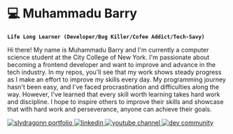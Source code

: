 # 💻 Muhammadu Barry

**`Life Long Learner (Developer/Bug Killer/Cofee Addict/Tech-Savy)`**

Hi there! My name is Muhammadu Barry and I'm currently a computer science student at the City College of New York. I'm passionate about becoming a frontend developer and want to improve and advance in the tech industry. In my repos, you'll see that my work shows steady progress as I make an effort to improve my skills every day. My programming journey hasn't been easy, and I've faced procrastination and difficulties along the way. However, I've learned that every skill worth learning takes hard work and discipline. I hope to inspire others to improve their skills and showcase that with hard work and perseverance, anyone can achieve their goals.

<p>
  <a href="https://slydragonn.site">
    <img alt="slydragonn portfolio" title="My Portfolio" src="https://custom-icon-badges.demolab.com/badge/my--website-white.svg?logo=sly-portfolio"/>
  </a>
  <a href="https://www.linkedin.com/in/alejolg/">
    <img alt="linkedin" title="Linkedin" src="https://custom-icon-badges.demolab.com/badge/alejolg-blue.svg?logo=linkedin"/>
  </a>
  <a href="https://www.youtube.com/@slydragonn">
    <img alt="youtube channel" title="Youtube" src="https://custom-icon-badges.demolab.com/badge/@slydragonn-red.svg?logo=slyyoutube&logoColor=white"/>
  </a>
  <a href="https://dev.to/slydragonn">
    <img alt="dev community" title="DEV" src="https://custom-icon-badges.demolab.com/badge/slydragonn-black.svg?logo=devdotto"/>
  </a>
</p>
